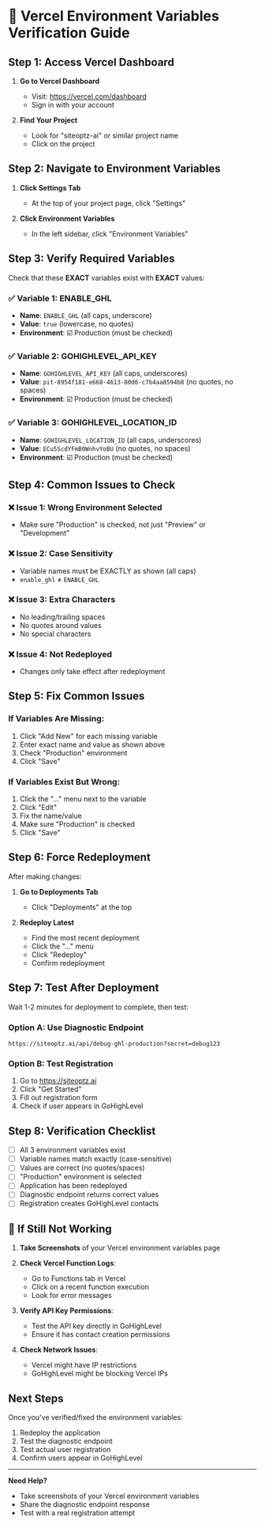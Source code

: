 # 🔧 Vercel Environment Variables Verification Guide

## Step 1: Access Vercel Dashboard

1. **Go to Vercel Dashboard**
   - Visit: https://vercel.com/dashboard
   - Sign in with your account

2. **Find Your Project**
   - Look for "siteoptz-ai" or similar project name
   - Click on the project

## Step 2: Navigate to Environment Variables

1. **Click Settings Tab**
   - At the top of your project page, click "Settings"

2. **Click Environment Variables**
   - In the left sidebar, click "Environment Variables"

## Step 3: Verify Required Variables

Check that these **EXACT** variables exist with **EXACT** values:

### ✅ Variable 1: ENABLE_GHL
- **Name**: `ENABLE_GHL` (all caps, underscore)
- **Value**: `true` (lowercase, no quotes)
- **Environment**: ☑️ Production (must be checked)

### ✅ Variable 2: GOHIGHLEVEL_API_KEY
- **Name**: `GOHIGHLEVEL_API_KEY` (all caps, underscores)
- **Value**: `pit-8954f181-e668-4613-80d6-c7b4aa8594b8` (no quotes, no spaces)
- **Environment**: ☑️ Production (must be checked)

### ✅ Variable 3: GOHIGHLEVEL_LOCATION_ID
- **Name**: `GOHIGHLEVEL_LOCATION_ID` (all caps, underscores)
- **Value**: `ECu5ScdYFmB0WnhvYoBU` (no quotes, no spaces)
- **Environment**: ☑️ Production (must be checked)

## Step 4: Common Issues to Check

### ❌ **Issue 1: Wrong Environment Selected**
- Make sure "Production" is checked, not just "Preview" or "Development"

### ❌ **Issue 2: Case Sensitivity**
- Variable names must be EXACTLY as shown (all caps)
- `enable_ghl` ≠ `ENABLE_GHL`

### ❌ **Issue 3: Extra Characters**
- No leading/trailing spaces
- No quotes around values
- No special characters

### ❌ **Issue 4: Not Redeployed**
- Changes only take effect after redeployment

## Step 5: Fix Common Issues

### If Variables Are Missing:
1. Click "Add New" for each missing variable
2. Enter exact name and value as shown above
3. Check "Production" environment
4. Click "Save"

### If Variables Exist But Wrong:
1. Click the "..." menu next to the variable
2. Click "Edit"
3. Fix the name/value
4. Make sure "Production" is checked
5. Click "Save"

## Step 6: Force Redeployment

After making changes:

1. **Go to Deployments Tab**
   - Click "Deployments" at the top

2. **Redeploy Latest**
   - Find the most recent deployment
   - Click the "..." menu
   - Click "Redeploy"
   - Confirm redeployment

## Step 7: Test After Deployment

Wait 1-2 minutes for deployment to complete, then test:

### Option A: Use Diagnostic Endpoint
```
https://siteoptz.ai/api/debug-ghl-production?secret=debug123
```

### Option B: Test Registration
1. Go to https://siteoptz.ai
2. Click "Get Started"
3. Fill out registration form
4. Check if user appears in GoHighLevel

## Step 8: Verification Checklist

- [ ] All 3 environment variables exist
- [ ] Variable names match exactly (case-sensitive)
- [ ] Values are correct (no quotes/spaces)
- [ ] "Production" environment is selected
- [ ] Application has been redeployed
- [ ] Diagnostic endpoint returns correct values
- [ ] Registration creates GoHighLevel contacts

## 🚨 If Still Not Working

1. **Take Screenshots** of your Vercel environment variables page
2. **Check Vercel Function Logs**:
   - Go to Functions tab in Vercel
   - Click on a recent function execution
   - Look for error messages

3. **Verify API Key Permissions**:
   - Test the API key directly in GoHighLevel
   - Ensure it has contact creation permissions

4. **Check Network Issues**:
   - Vercel might have IP restrictions
   - GoHighLevel might be blocking Vercel IPs

## Next Steps

Once you've verified/fixed the environment variables:
1. Redeploy the application
2. Test the diagnostic endpoint
3. Test actual user registration
4. Confirm users appear in GoHighLevel

---

**Need Help?** 
- Take screenshots of your Vercel environment variables
- Share the diagnostic endpoint response
- Test with a real registration attempt